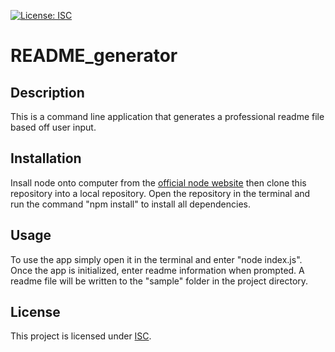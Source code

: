 [![License: ISC](https://img.shields.io/badge/License-ISC-lightblue.svg)](https://opensource.org/licenses/ISC)
# README_generator

## Description

This is a command line application that generates a professional readme file based off user input.


## Installation

Insall node onto computer from the [official node website](https://nodejs.org/en/) then clone this repository into a local repository. Open the repository in the terminal and run the command "npm install" to install all dependencies.


## Usage

To use the app simply open it in the terminal and enter "node index.js". Once the app is initialized, enter readme information when prompted. A readme file will be written to the "sample" folder in the project directory.


## License

This project is licensed under [ISC](https://opensource.org/licenses/ISC).